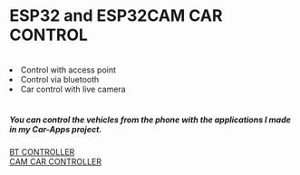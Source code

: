 <h1>ESP32 and ESP32CAM CAR CONTROL</h1>
<br>
<li>Control with access point</li>
<li>Control via bluetooth</li>
<li>Car control with live camera</li>
<br>
<h5>You can control the vehicles from the phone with the applications I made in my Car-Apps project.</h5>
 <a href="https://github.com/olcaykoyuturk/esp32-bt-controller-apk">BT CONTROLLER</a>
 <br>
 <a href="https://github.com/olcaykoyuturk/esp32cam-controller-apk">CAM CAR CONTROLLER</a>
